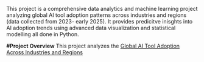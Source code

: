 This project is a comprehensive data analytics and machine learning project analyzing global AI tool adoption patterns across industries and regions (data collected from 2023- early 2025). It provides predicitve inisghts into AI adoption trends using advanced data visualization and statistical modelling all done in Python.

**#Project Overview**
This project analyzes the [Global AI Tool Adoption Across Industries and Regions]((https://www.kaggle.com/datasets/tfisthis/global-ai-tool-adoption-across-industries))
